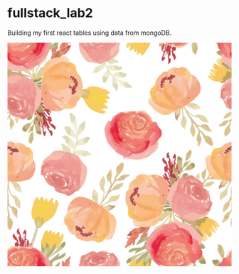 # fullstack_lab2
Building my first react tables using data from mongoDB.
<p><img src="src/flowers.jpg" alt="flowa" title="title" /></p>
